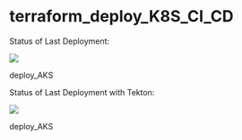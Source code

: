 # terraform_deploy_K8S_CI_CD
Status of Last Deployment:<br>

<img src="https://github.com/IgorPostavnichiy/terraform-azure-deployK8S-CI-CD/workflows/Deploy Terraform K8S Azure/badge.svg?branch=main"><br>

deploy_AKS


Status of Last Deployment with Tekton:<br>

<img src="https://github.com/IgorPostavnichiy/terraform-azure-deployK8S-CI-CD/workflows/Deploy Terraform K8S Azure with Tekton/badge.svg?branch=main"><br>

deploy_AKS

